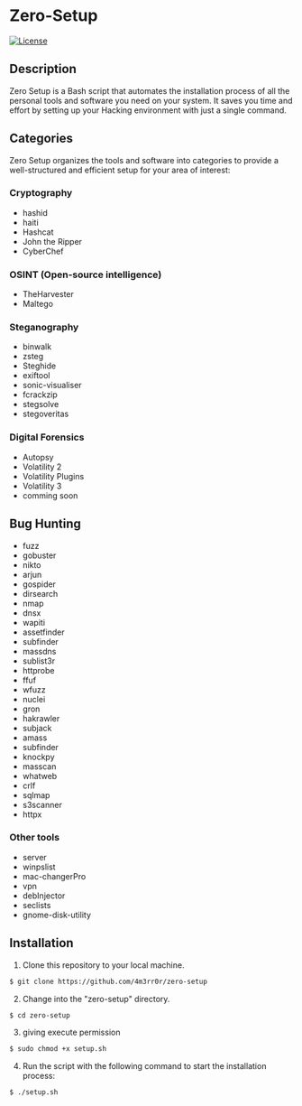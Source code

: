 # Zero-Setup

[![License](https://img.shields.io/badge/License-GNU-GENERAL.svg)](LICENSE)

## Description

Zero Setup is a Bash script that automates the installation process of all the personal tools and software you need on your system. It saves you time and effort by setting up your Hacking environment with just a single command.

## Categories

Zero Setup organizes the tools and software into categories to provide a well-structured and efficient setup for your area of interest:

### Cryptography

- hashid
- haiti
- Hashcat
- John the Ripper
- CyberChef

### OSINT (Open-source intelligence)

- TheHarvester
- Maltego

### Steganography

- binwalk
- zsteg
- Steghide
- exiftool
- sonic-visualiser
- fcrackzip
- stegsolve
- stegoveritas

### Digital Forensics

- Autopsy
- Volatility 2
- Volatility Plugins
- Volatility 3
- comming soon


## Bug Hunting
 - fuzz
 - gobuster
 - nikto
 - arjun
 - gospider
 - dirsearch
 - nmap
 - dnsx
 - wapiti
 - assetfinder
 - subfinder
 - massdns
 - sublist3r
 - httprobe
 - ffuf
 - wfuzz
 - nuclei
 - gron
 - hakrawler
 - subjack
 - amass
 - subfinder
 - knockpy
 - masscan
 - whatweb
 - crlf
 - sqlmap
 - s3scanner
 - httpx

### Other tools

- server
- winpslist
- mac-changerPro
- vpn
- debInjector
- seclists
- gnome-disk-utility


## Installation

1. Clone this repository to your local machine.

```bash
$ git clone https://github.com/4m3rr0r/zero-setup
```
2. Change into the "zero-setup" directory.

```bash
$ cd zero-setup
```
3. giving execute permission

```bash
$ sudo chmod +x setup.sh
```

4. Run the script with the following command to start the installation process:

```bash
$ ./setup.sh
```
